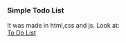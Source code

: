 ### Simple Todo List
It was made in html,css and js. Look at:\
[To Do List](https://cristian7x.github.io/todo-list/)
